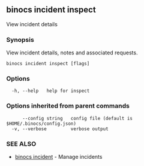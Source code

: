 ## binocs incident inspect

View incident details

### Synopsis


View incident details, notes and associated requests.


```
binocs incident inspect [flags]
```

### Options

```
  -h, --help   help for inspect
```

### Options inherited from parent commands

```
      --config string   config file (default is $HOME/.binocs/config.json)
  -v, --verbose         verbose output
```

### SEE ALSO

* [binocs incident](binocs_incident.md)	 - Manage incidents

